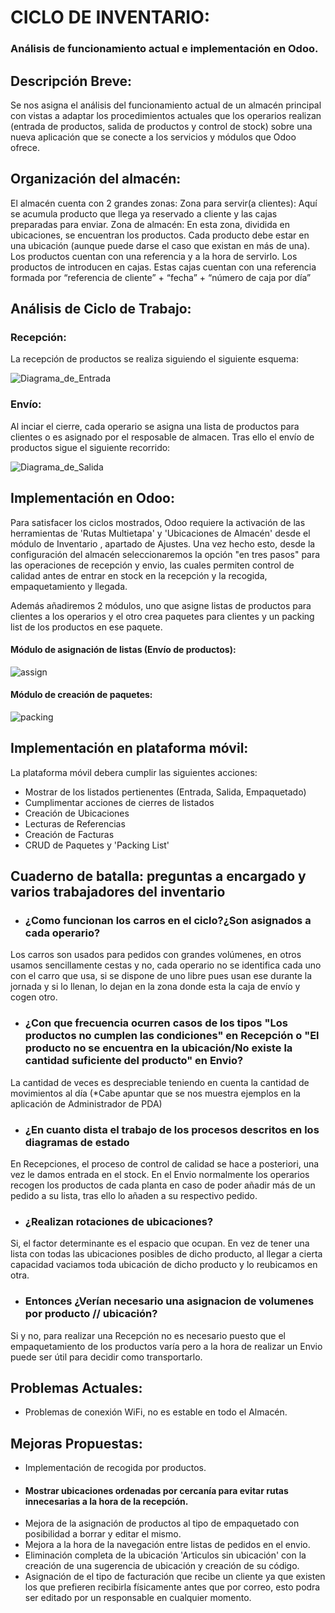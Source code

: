 
# CICLO DE INVENTARIO:
### Análisis de funcionamiento actual e implementación en Odoo.


## Descripción Breve:

Se nos asigna el análisis del funcionamiento actual de un almacén principal con vistas a adaptar los procedimientos actuales que los operarios realizan (entrada de productos, salida de productos y control de stock) sobre una nueva aplicación que se conecte a los servicios y módulos que Odoo ofrece.


## Organización del almacén:

El almacén cuenta con 2 grandes zonas: 
Zona para servir(a clientes): Aquí se acumula producto que llega ya reservado a cliente y las cajas preparadas para enviar.
Zona de almacén: En esta zona, dividida en ubicaciones, se encuentran los productos. Cada producto debe estar en una ubicación (aunque puede darse el caso que existan en más de una).
Los productos cuentan con una referencia y a la hora de servirlo. Los productos de introducen en cajas. Estas cajas cuentan con una referencia formada por “referencia de cliente” + “fecha” + “número de caja por día”


## Análisis de Ciclo de Trabajo:


### Recepción:
La recepción de productos se realiza siguiendo el siguiente esquema: 

![Diagrama_de_Entrada](https://i.imgur.com/ldSn9YL.jpg)


### Envío:
Al inciar el cierre, cada operario se asigna una lista de productos para clientes o es asignado por el resposable de almacen. Tras ello el envío de productos sigue el siguiente recorrido:

![Diagrama_de_Salida](https://i.imgur.com/aoODxJC.jpg)



## Implementación en Odoo:


Para satisfacer los ciclos mostrados, Odoo requiere la activación de las herramientas de 'Rutas Multietapa' y 'Ubicaciones de Almacén' desde el módulo de Inventario , apartado de Ajustes. Una vez hecho esto, desde la configuración del almacén seleccionaremos la opción "en tres pasos" para las operaciones de recepción y envio, las cuales permiten control de calidad antes de entrar en stock en la recepción  y la recogida, empaquetamiento y llegada.

Además añadiremos 2 módulos, uno que asigne listas de productos para clientes a los operarios y el otro crea paquetes para clientes y un packing list de los productos en ese paquete.

#### Módulo de asignación de listas (Envío de productos):
![assign](https://i.imgur.com/02bLvUL.png)

#### Módulo de creación de paquetes:
![packing](https://i.imgur.com/w6zlTMk.jpg)




## Implementación en plataforma móvil:

La plataforma móvil debera cumplir las siguientes acciones: 

  - Mostrar de los listados pertienentes (Entrada, Salida, Empaquetado)
  - Cumplimentar acciones de cierres de listados
  - Creación de Ubicaciones
  - Lecturas de Referencias
  - Creación de Facturas
  - CRUD de Paquetes y 'Packing List'

## Cuaderno de batalla: preguntas a encargado y varios trabajadores del inventario

- ### ¿Como funcionan los carros en el ciclo?¿Son asignados a cada operario?
Los carros son usados para pedidos con grandes volúmenes, en otros usamos sencillamente cestas y no, cada operario no se identifica cada uno con el carro que usa, si se dispone de  uno libre pues usan ese durante la jornada y si lo llenan, lo dejan en la zona donde esta la caja de envío y cogen otro.

- ### ¿Con que frecuencia ocurren casos de los tipos "Los productos no cumplen las condiciones" en Recepción o "El producto no se encuentra en la ubicación/No existe la cantidad suficiente del producto" en Envio?
La cantidad de veces es despreciable teniendo en cuenta la cantidad de movimientos al día
(*Cabe apuntar que se nos muestra ejemplos en la aplicación de Administrador de PDA)

- ### ¿En cuanto dista el trabajo de los procesos descritos en los diagramas de estado
En Recepciones, el proceso de control de calidad se hace a posteriori, una vez le damos entrada en el stock. En el Envio normalmente los operarios recogen los productos de cada planta en caso de poder añadir más de un pedido a su lista, tras ello lo añaden a su respectivo pedido.

- ### ¿Realizan rotaciones de ubicaciones?
Si, el factor determinante es el espacio que ocupan. En vez de tener una lista con todas las ubicaciones posibles de dicho producto, al llegar a cierta capacidad vaciamos toda ubicación de dicho producto y lo reubicamos en otra. 

- ### Entonces ¿Verían necesario una asignacion de volumenes por producto // ubicación?
Si y no, para realizar una Recepción no es necesario puesto que el empaquetamiento de los productos varía pero a la hora de realizar un Envio puede ser útil para decidir como transportarlo.

## Problemas Actuales:
  - Problemas de conexión WiFi, no es estable en todo el Almacén.
  
## Mejoras Propuestas:

  - Implementación de recogida por productos. 
  - #### Mostrar ubicaciones ordenadas por cercanía para evitar rutas innecesarias a la hora de la recepción.
  - Mejora de la asignación de productos al tipo de empaquetado con posibilidad a borrar y editar el mismo.
  - Mejora a la hora de la navegación entre listas de pedidos en el envio.
  - Eliminación completa de la ubicación 'Articulos sin ubicación' con la creación de una sugerencia de ubicación y creación de su código.
  - Asignación de el tipo de facturación que recibe un cliente ya que existen los que prefieren recibirla físicamente antes que por correo, esto podra ser editado por un responsable en cualquier momento.

